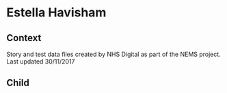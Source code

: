# Estella Havisham
## Context
Story and test data files created by NHS Digital as part of the NEMS project. Last updated 30/11/2017
## Child
